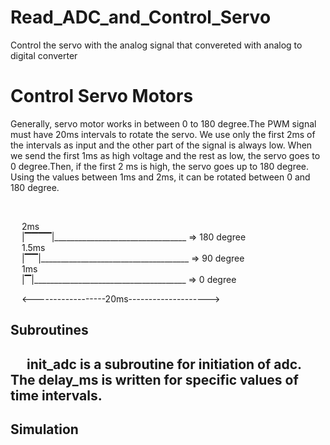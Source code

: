 # Read_ADC_and_Control_Servo
Control the servo with the analog signal that convereted with analog to digital converter



# Control Servo Motors

Generally, servo motor works in between 0 to 180 degree.The PWM signal must have 20ms intervals to rotate the servo. We use only the first 2ms of the intervals as input and the other part of the signal is always low. When we send the first 1ms as high voltage and the rest as low, the servo goes to 0 degree.Then, if the first 2 ms is high, the servo goes up to 180 degree. Using the values between 1ms and 2ms, it can be rotated between 0 and 180 degree.

<br>

&emsp;   2ms     <br>
&emsp;   |▔▔▔▔|_________________________________       => 180 degree
                 <br>
&emsp;    1.5ms  <br>
&emsp;   |▔▔|_____________________________________       => 90 degree
                 <br>
&emsp;    1ms    <br>
&emsp;   |▔|______________________________________        => 0 degree

&emsp;   <------------------20ms-------------------->




<h2>Subroutines<h2>
  
&emsp;   init_adc is a subroutine for initiation of adc. The delay_ms is written for specific values of time intervals.


<h2>Simulation<h2> 
